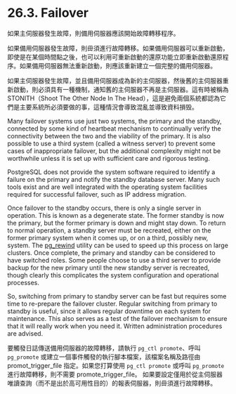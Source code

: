# 26.3. Failover

如果主伺服器發生故障，則備用伺服器應該開始故障轉移程序。

如果備用伺服器發生故障，則毌須進行故障轉移。如果備用伺服器可以重新啟動，即使是在某個時間點之後，也可以利用可重新啟動的還原功能立即重新啟動還原程序。如果備用伺服器無法重新啟動，則應該重新建立一個完整的備用伺服器。

如果主伺服器發生故障，並且備用伺服器成為新的主伺服器，然後舊的主伺服器重新啟動，則必須具有一種機制，通知舊的主伺服器不再是主伺服器。這有時被稱為 STONITH（Shoot The Other Node In The Head），這是避免兩個系統都認為它們是主要系統所必須要做的事，這種情況會導致混亂並導致資料損毁。

Many failover systems use just two systems, the primary and the standby, connected by some kind of heartbeat mechanism to continually verify the connectivity between the two and the viability of the primary. It is also possible to use a third system (called a witness server) to prevent some cases of inappropriate failover, but the additional complexity might not be worthwhile unless it is set up with sufficient care and rigorous testing.

PostgreSQL does not provide the system software required to identify a failure on the primary and notify the standby database server. Many such tools exist and are well integrated with the operating system facilities required for successful failover, such as IP address migration.

Once failover to the standby occurs, there is only a single server in operation. This is known as a degenerate state. The former standby is now the primary, but the former primary is down and might stay down. To return to normal operation, a standby server must be recreated, either on the former primary system when it comes up, or on a third, possibly new, system. The [pg\_rewind](https://www.postgresql.org/docs/12/app-pgrewind.html) utility can be used to speed up this process on large clusters. Once complete, the primary and standby can be considered to have switched roles. Some people choose to use a third server to provide backup for the new primary until the new standby server is recreated, though clearly this complicates the system configuration and operational processes.

So, switching from primary to standby server can be fast but requires some time to re-prepare the failover cluster. Regular switching from primary to standby is useful, since it allows regular downtime on each system for maintenance. This also serves as a test of the failover mechanism to ensure that it will really work when you need it. Written administration procedures are advised.

要觸發日誌傳送備用伺服器的故障轉移，請執行 `pg_ctl promote`、呼叫 `pg_promote` 或建立一個事件觸發的執行腳本檔案，該檔案名稱及路徑由 promot\_trigger\_file 指定。如果您打算使用 `pg_ctl promote` 或呼叫 `pg_promote` 進行故障轉移，則不需要 promote\_trigger\_file。 如果要設定僅用於從主伺服器唯讀查詢（而不是出於高可用性目的）的報表伺服器，則毌須進行故障轉移。
